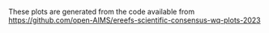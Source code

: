 These plots are generated from the code available from https://github.com/open-AIMS/ereefs-scientific-consensus-wq-plots-2023